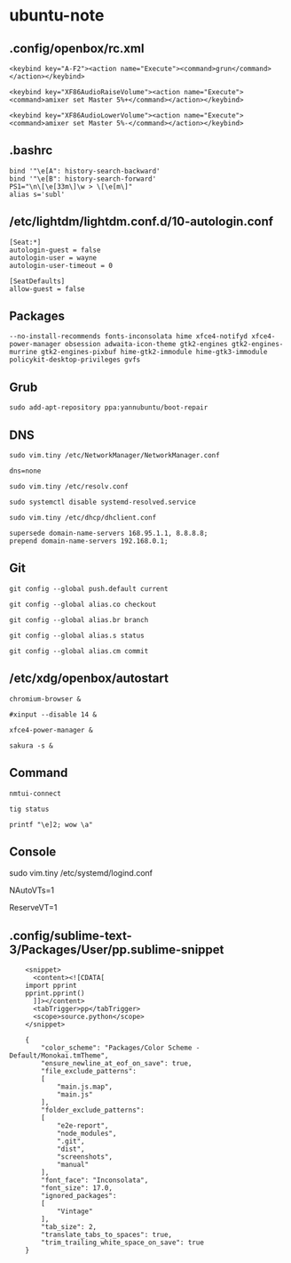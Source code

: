 # ubuntu-note

## .config/openbox/rc.xml

    <keybind key="A-F2"><action name="Execute"><command>grun</command></action></keybind>

    <keybind key="XF86AudioRaiseVolume"><action name="Execute"><command>amixer set Master 5%+</command></action></keybind>

    <keybind key="XF86AudioLowerVolume"><action name="Execute"><command>amixer set Master 5%-</command></action></keybind>


## .bashrc

    bind '"\e[A": history-search-backward'
    bind '"\e[B": history-search-forward'
    PS1="\n\[\e[33m\]\w > \[\e[m\]"
    alias s='subl'


## /etc/lightdm/lightdm.conf.d/10-autologin.conf

    [Seat:*]
    autologin-guest = false
    autologin-user = wayne
    autologin-user-timeout = 0

    [SeatDefaults]
    allow-guest = false

## Packages

    --no-install-recommends fonts-inconsolata hime xfce4-notifyd xfce4-power-manager obsession adwaita-icon-theme gtk2-engines gtk2-engines-murrine gtk2-engines-pixbuf hime-gtk2-immodule hime-gtk3-immodule policykit-desktop-privileges gvfs 
    
## Grub

    sudo add-apt-repository ppa:yannubuntu/boot-repair
    
## DNS

    sudo vim.tiny /etc/NetworkManager/NetworkManager.conf
    
    dns=none
  
    sudo vim.tiny /etc/resolv.conf
  
    sudo systemctl disable systemd-resolved.service
    
    sudo vim.tiny /etc/dhcp/dhclient.conf
    
    supersede domain-name-servers 168.95.1.1, 8.8.8.8;
    prepend domain-name-servers 192.168.0.1;
    
## Git

    git config --global push.default current
    
    git config --global alias.co checkout
    
    git config --global alias.br branch
    
    git config --global alias.s status
    
    git config --global alias.cm commit
    
## /etc/xdg/openbox/autostart

    chromium-browser &
    
    #xinput --disable 14 &
    
    xfce4-power-manager &
    
    sakura -s &
    
## Command

    nmtui-connect
   
    tig status
    
    printf "\e]2; wow \a"
    
## Console

   sudo vim.tiny /etc/systemd/logind.conf

   NAutoVTs=1
   
   ReserveVT=1
    
## .config/sublime-text-3/Packages/User/pp.sublime-snippet

        <snippet>
          <content><![CDATA[
        import pprint
        pprint.pprint()
          ]]></content>
          <tabTrigger>pp</tabTrigger>
          <scope>source.python</scope>
        </snippet>

        {
            "color_scheme": "Packages/Color Scheme - Default/Monokai.tmTheme",
            "ensure_newline_at_eof_on_save": true,
            "file_exclude_patterns":
            [
                "main.js.map",
                "main.js"
            ],
            "folder_exclude_patterns":
            [
                "e2e-report",
                "node_modules",
                ".git",
                "dist",
                "screenshots",
                "manual"
            ],
            "font_face": "Inconsolata",
            "font_size": 17.0,
            "ignored_packages":
            [
                "Vintage"
            ],
            "tab_size": 2,
            "translate_tabs_to_spaces": true,
            "trim_trailing_white_space_on_save": true
        }


    
